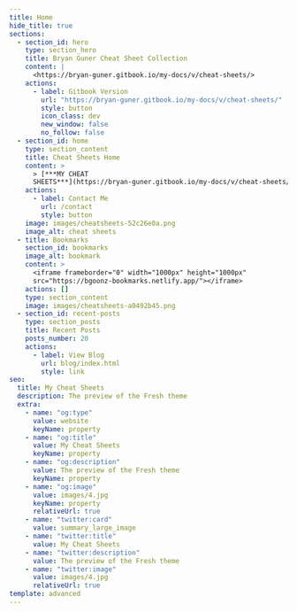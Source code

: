 ```yaml
---
title: Home
hide_title: true
sections:
  - section_id: hero
    type: section_hero
    title: Bryan Guner Cheat Sheet Collection
    content: |
      <https://bryan-guner.gitbook.io/my-docs/v/cheat-sheets/>
    actions:
      - label: Gitbook Version
        url: "https://bryan-guner.gitbook.io/my-docs/v/cheat-sheets/"
        style: button
        icon_class: dev
        new_window: false
        no_follow: false
  - section_id: home
    type: section_content
    title: Cheat Sheets Home
    content: >
      > [***MY CHEAT
      SHEETS***](https://bryan-guner.gitbook.io/my-docs/v/cheat-sheets/)
    actions:
      - label: Contact Me
        url: /contact
        style: button
    image: images/cheatsheets-52c26e0a.png
    image_alt: cheat sheets
  - title: Bookmarks
    section_id: bookmarks
    image_alt: bookmark
    content: >
      <iframe frameborder="0" width="1000px" height="1000px"
      src="https://bgoonz-bookmarks.netlify.app/"></iframe>
    actions: []
    type: section_content
    image: images/cheatsheets-a0492b45.png
  - section_id: recent-posts
    type: section_posts
    title: Recent Posts
    posts_number: 20
    actions:
      - label: View Blog
        url: blog/index.html
        style: link
seo:
  title: My Cheat Sheets
  description: The preview of the Fresh theme
  extra:
    - name: "og:type"
      value: website
      keyName: property
    - name: "og:title"
      value: My Cheat Sheets
      keyName: property
    - name: "og:description"
      value: The preview of the Fresh theme
      keyName: property
    - name: "og:image"
      value: images/4.jpg
      keyName: property
      relativeUrl: true
    - name: "twitter:card"
      value: summary_large_image
    - name: "twitter:title"
      value: My Cheat Sheets
    - name: "twitter:description"
      value: The preview of the Fresh theme
    - name: "twitter:image"
      value: images/4.jpg
      relativeUrl: true
template: advanced
---
```

